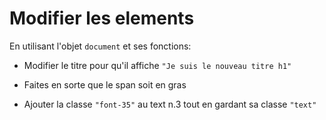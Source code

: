 # Modifier les elements

En utilisant l'objet `document` et ses fonctions:

- Modifier le titre pour qu'il affiche `"Je suis le nouveau titre h1"`

- Faites en sorte que le span soit en gras

- Ajouter la classe `"font-35"` au text n.3 tout en gardant sa classe `"text"`


